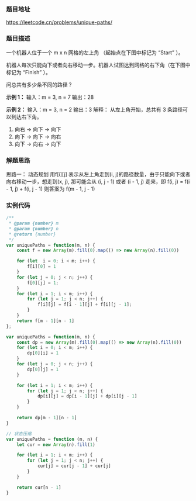 ### 题目地址

https://leetcode.cn/problems/unique-paths/

### 题目描述
一个机器人位于一个 m x n 网格的左上角 （起始点在下图中标记为 “Start” ）。

机器人每次只能向下或者向右移动一步。机器人试图达到网格的右下角（在下图中标记为 “Finish” ）。

问总共有多少条不同的路径？

**示例 1：**
输入：m = 3, n = 7
输出：28

**示例 2：**
输入：m = 3, n = 2
输出：3
解释：
从左上角开始，总共有 3 条路径可以到达右下角。
1. 向右 -> 向下 -> 向下
2. 向下 -> 向下 -> 向右
3. 向下 -> 向右 -> 向下

### 解题思路
思路一： 动态规划
用f[i][j] 表示从左上角走到(i, j)的路径数量，由于只能向下或者向右移动一步，想走到(x, j),
那可能会从 (i, j - 1) 或者 (i - 1, j) 走来，即 f(i, j) = f(i - 1, j) + f(i, j - 1)
则答案为 f(m - 1, j - 1)

### 实例代码

``` javascript
/**
 * @param {number} m
 * @param {number} n
 * @return {number}
 */
var uniquePaths = function(m, n) {
    const f = new Array(m).fill(0).map(() => new Array(n).fill(0))

    for (let  i = 0; i < m; i++) {
        f[i][0] = 1
    }
    for (let j = 0; j < n; j++) {
        f[0][j] = 1;
    }
    for (let i = 1; i < m; i++) {
        for (let j = 1; j < n; j++) {
            f[i][j] = f[i - 1][j] + f[i][j - 1];
        }
    }
    return f[m - 1][n - 1]
};
```

``` javascript
var uniquePaths = function(m, n) {
    const dp = new Array(m).fill(0).map(() => new Array(n).fill(0))
    for (let i = 0; i < m; i++) {
        dp[0][i] = 1
    }
    for (let j = 0; j < n; j++) {
        dp[0][j] = 1
    }

    for (let i = 1; i < m; i++) {
        for (let j = 1; j < n; j++) {
            dp[i][j] = dp[i - 1][j] + dp[i][j - 1]
        }
    }

    return dp[m - 1][n - 1]
}
```

``` javascript
// 状态压缩
var uniquePaths = function (m, n) {
    let cur = new Array(n).fill(1)

    for (let i = 1; i < m; i++) {
        for (let j = 1; j < n; j++) {
            cur[j] = cur[j - 1] + cur[j]
        }
    }

    return cur[n - 1]
}
```